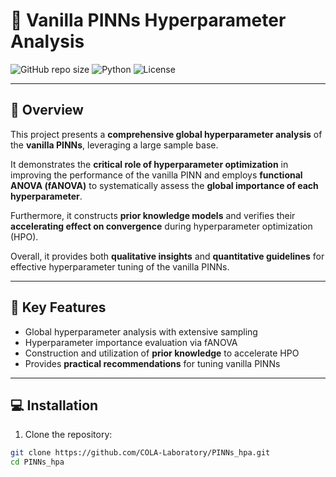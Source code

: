 # 🎯 Vanilla PINNs Hyperparameter Analysis

![GitHub repo size](https://img.shields.io/github/repo-size/COLA-Laboratory/PINNs_hpa)
![Python](https://img.shields.io/badge/python-3.8%2B-blue)
![License](https://img.shields.io/badge/license-MIT-green)

---

## 📖 Overview

This project presents a **comprehensive global hyperparameter analysis** of the **vanilla PINNs**, leveraging a large sample base.  

It demonstrates the **critical role of hyperparameter optimization** in improving the performance of the vanilla PINN and employs **functional ANOVA (fANOVA)** to systematically assess the **global importance of each hyperparameter**.  

Furthermore, it constructs **prior knowledge models** and verifies their **accelerating effect on convergence** during hyperparameter optimization (HPO).  

Overall, it provides both **qualitative insights** and **quantitative guidelines** for effective hyperparameter tuning of the vanilla PINNs.

---

## 🧩 Key Features

- Global hyperparameter analysis with extensive sampling  
- Hyperparameter importance evaluation via fANOVA  
- Construction and utilization of **prior knowledge** to accelerate HPO  
- Provides **practical recommendations** for tuning vanilla PINNs

---

## 💻 Installation

1. Clone the repository:
```bash
git clone https://github.com/COLA-Laboratory/PINNs_hpa.git
cd PINNs_hpa
